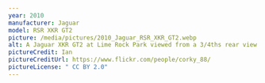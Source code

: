 ```yaml
---
year: 2010
manufacturer: Jaguar
model: RSR XKR GT2
picture: /media/pictures/2010_Jaguar_RSR_XKR_GT2.webp
alt: A Jaguar XKR GT2 at Lime Rock Park viewed from a 3/4ths rear view.
pictureCredit: Ian
pictureCreditUrl: https://www.flickr.com/people/corky_88/
pictureLicense: " CC BY 2.0"
---
```

